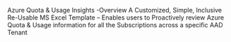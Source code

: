 Azure Quota & Usage Insights -Overview
A Customized, Simple, Inclusive Re-Usable MS Excel Template – Enables users to Proactively review Azure Quota & Usage information for all the Subscriptions across a specific AAD Tenant





